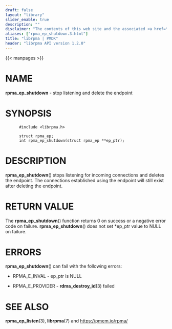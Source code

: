 ```yaml
---
draft: false
layout: "library"
slider_enable: true
description: ""
disclaimer: "The contents of this web site and the associated <a href=\"https://github.com/pmem\">GitHub repositories</a> are BSD-licensed open source."
aliases: ["rpma_ep_shutdown.3.html"]
title: "librpma | PMDK"
header: "librpma API version 1.2.0"
---
```

{{< manpages >}}

[comment]: <> (SPDX-License-Identifier: BSD-3-Clause)
[comment]: <> (Copyright 2020-2023, Intel Corporation)

# NAME

**rpma_ep_shutdown** - stop listening and delete the endpoint

# SYNOPSIS

          #include <librpma.h>

          struct rpma_ep;
          int rpma_ep_shutdown(struct rpma_ep **ep_ptr);

# DESCRIPTION

**rpma_ep_shutdown**() stops listening for incoming connections and
deletes the endpoint. The connections established using the endpoint
will still exist after deleting the endpoint.

# RETURN VALUE

The **rpma_ep_shutdown**() function returns 0 on success or a negative
error code on failure. **rpma_ep_shutdown**() does not set \*ep_ptr
value to NULL on failure.

# ERRORS

**rpma_ep_shutdown**() can fail with the following errors:

-   RPMA_E\_INVAL - ep_ptr is NULL

-   RPMA_E\_PROVIDER - **rdma_destroy_id**(3) failed

# SEE ALSO

**rpma_ep_listen**(3), **librpma**(7) and https://pmem.io/rpma/
